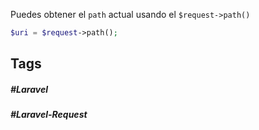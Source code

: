 Puedes obtener el `path` actual usando el `$request->path()`

```php
$uri = $request->path();
```
## Tags

##### #Laravel
##### #Laravel-Request